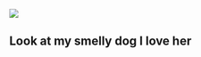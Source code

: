 ![](https://cdn.discordapp.com/attachments/1008709455959040110/1146655933678759936/image.png)

Look at my smelly dog I love her
--------------------------------

